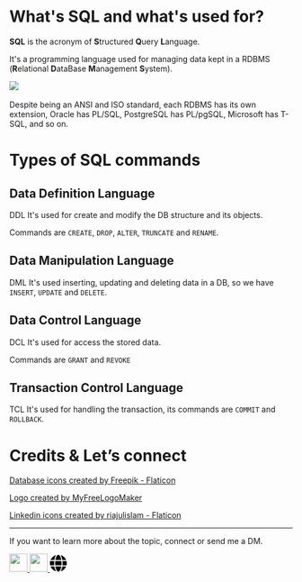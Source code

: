 ﻿# What's SQL and what's used for?



**SQL** is the acronym of **S**tructured **Q**uery **L**anguage.

It's a programming language used for managing data kept in a RDBMS (**R**elational **D**ataBase **M**anagement **S**ystem).

![](../../../assets/img/sql_course_basic_001.png)

Despite being an ANSI and ISO standard, each RDBMS has its own extension, Oracle has PL/SQL, PostgreSQL has PL/pgSQL, Microsoft has T-SQL, and so on.

# Types of SQL commands

## Data Definition Language

DDL It's used for create and modify the DB structure and its objects.

Commands are `CREATE`, `DROP`, `ALTER`, `TRUNCATE` and `RENAME`.

## Data Manipulation Language

DML It's used inserting, updating and deleting data in a DB, so we have `INSERT`, `UPDATE` and `DELETE`.

## Data Control Language

DCL It's used for access the stored data.

Commands are `GRANT` and `REVOKE`

## Transaction Control Language

TCL It's used for handling the transaction, its commands are `COMMIT` and `ROLLBACK`.

# Credits & Let’s connect

[Database icons created by Freepik - Flaticon ](https://www.flaticon.com/free-icons/database)

[Logo created by MyFreeLogoMaker](https://myfreelogomaker.com/)

[Linkedin icons created by riajulislam - Flaticon](https://www.flaticon.com/free-icons/linkedin)


<hr>

If you want to learn more about the topic, connect or send me a DM.

<p align="left">
	<a href="https://www.github.com/manugentile" target="_blank" rel="noreferrer">
		<picture>
			<source media="(prefers-color-scheme: dark)" srcset="https://raw.githubusercontent.com/danielcranney/readme-generator/main/public/icons/socials/github-dark.svg" />
			<source media="(prefers-color-scheme: light)" srcset="https://raw.githubusercontent.com/danielcranney/readme-generator/main/public/icons/socials/github.svg" />
			<img src="https://raw.githubusercontent.com/danielcranney/readme-generator/main/public/icons/socials/github.svg" width="32" height="32" />
		</picture>
	</a>
	<a href="https://www.linkedin.com/in/manuel-gentile" target="_blank" rel="noreferrer">
		<picture>
			<source media="(prefers-color-scheme: dark)" srcset="https://raw.githubusercontent.com/danielcranney/readme-generator/main/public/icons/socials/linkedin-dark.svg" />
			<source media="(prefers-color-scheme: light)" srcset="https://raw.githubusercontent.com/danielcranney/readme-generator/main/public/icons/socials/linkedin.svg" />
			<img src="https://raw.githubusercontent.com/danielcranney/readme-generator/main/public/icons/socials/linkedin.svg" width="32" height="32" />
		</picture>
	</a>
    <a href="https://manugentile.github.io/" target="blank">
        <img src="https://raw.githubusercontent.com/manugentile/manugentile/main/assets/globe-solid.svg" alt="Website" width="30px" />
    </a>

</p>
